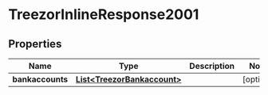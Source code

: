 
# TreezorInlineResponse2001

## Properties
Name | Type | Description | Notes
------------ | ------------- | ------------- | -------------
**bankaccounts** | [**List&lt;TreezorBankaccount&gt;**](TreezorBankaccount.md) |  |  [optional]



